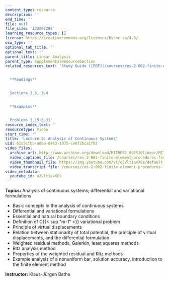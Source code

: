```yaml
---
content_type: resource
description: ''
end_time: ''
file: null
file_size: '133867208'
learning_resource_types: []
license: https://creativecommons.org/licenses/by-nc-sa/4.0/
ocw_type: ''
optional_tab_title: ''
optional_text: ''
parent_title: Linear Analysis
parent_type: SupplementalResourceSection
related_resources_text: 'Study Guide ([PDF](/courses/res-2-002-finite-element-procedures-for-solids-and-structures-spring-2010/resources/mitres2_002s10_lec02))


  **Readings**


  Sections 3.3, 3.4


  **Examples**


  Problems 3.15-3.31'
resource_index_text: ''
resourcetype: Video
start_time: ''
title: 'Lecture 2: Analysis of Continuous Systems'
uid: 61c5cfbb-a88a-d483-1075-ce6f2bca1f02
video_files:
  archive_url: http://www.archive.org/download/MITRES2_002S10linear/MITRES2_002S10linear_lec02_300k.mp4
  video_captions_file: /courses/res-2-002-finite-element-procedures-for-solids-and-structures-spring-2010/33ca60e7046058e2951a0b280711ea75_o2Vlt1avXCs.vtt
  video_thumbnail_file: https://img.youtube.com/vi/o2Vlt1avXCs/default.jpg
  video_transcript_file: /courses/res-2-002-finite-element-procedures-for-solids-and-structures-spring-2010/227ee83ea6fe5fc0404f962a3b5d2a2a_o2Vlt1avXCs.pdf
video_metadata:
  youtube_id: o2Vlt1avXCs
---
```


 **Topics:** Analysis of continuous systems; differential and variational formulations

*   Basic concepts in the analysis of continuous systems
*   Differential and variational formulations
*   Essential and natural boundary conditions
*   Definition of C{{< sup "m-1" >}} variational problem
*   Principle of virtual displacements
*   Relation between stationarity of total potential, the principle of virtual displacements, and the differential formulation
*   Weighted residual methods, Galerkin, least squares methods
*   Ritz analysis method
*   Properties of the weighted residual and Ritz methods
*   Example analysis of a nonuniform bar, solution accuracy, introduction to the finite element method

**Instructor:** Klaus-Jürgen Bathe

